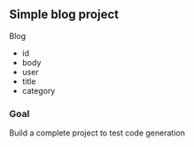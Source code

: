 ## Simple blog project

Blog

- id
- body
- user
- title
- category

### Goal

Build a complete project to test code generation
